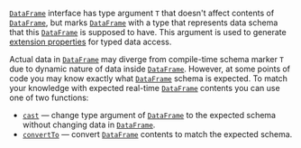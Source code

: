 [//]: # (title: Adjust schema)

[`DataFrame`](DataFrame.md) interface has type argument `T` that doesn't affect contents of [`DataFrame`](DataFrame.md), 
but marks [`DataFrame`](DataFrame.md) with a type that represents data schema that this [`DataFrame`](DataFrame.md) is supposed to have.
This argument is used to generate [extension properties](extensionPropertiesApi.md) for typed data access. 

Actual data in [`DataFrame`](DataFrame.md) may diverge from compile-time schema marker `T` due to dynamic nature of data inside [`DataFrame`](DataFrame.md). 
However, at some points of code you may know exactly what [`DataFrame`](DataFrame.md) schema is expected.
To match your knowledge with expected real-time [`DataFrame`](DataFrame.md) contents you can use one of two functions:
* [`cast`](cast.md) — change type argument of [`DataFrame`](DataFrame.md) to the expected schema without changing data in [`DataFrame`](DataFrame.md).
* [`convertTo`](convertTo.md) — convert [`DataFrame`](DataFrame.md) contents to match the expected schema.

